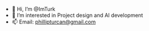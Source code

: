 - 👋 Hi, I’m @ImTurk
- 👀 I’m interested in Project design and AI development
- 📫 Email: phillipturcan@gmail.com

<!---
ImTurk/ImTurk is a ✨ special ✨ repository because its `README.md` (this file) appears on your GitHub profile.
You can click the Preview link to take a look at your changes.
--->
